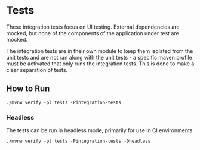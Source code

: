 # Tests

These integration tests focus on UI testing. External dependencies are mocked, but none of the components of
the application under test are mocked.

The integration tests are in their own module to keep them isolated from the unit tests and are not ran along with the
unit tests - a specific maven profile must be activated that only runs the integration tests.
This is done to make a clear separation of tests.

## How to Run

```shell
./mvnw verify -pl tests -Pintegration-tests
```

### Headless

The tests can be run in headless mode, primarily for use in CI environments.

```shell
./mvnw verify -pl tests -Pintegration-tests -Dheadless
```
